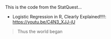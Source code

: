 This is the code from the StatQuest...
* Logistic Regression in R, Clearly Explained!!!!: https://youtu.be/C4N3_XJJ-jU


> Thus the world began
